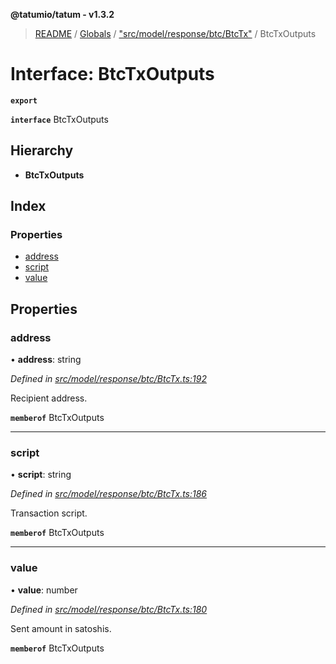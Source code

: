 **@tatumio/tatum - v1.3.2**

> [README](../README.md) / [Globals](../globals.md) / ["src/model/response/btc/BtcTx"](../modules/_src_model_response_btc_btctx_.md) / BtcTxOutputs

# Interface: BtcTxOutputs

**`export`** 

**`interface`** BtcTxOutputs

## Hierarchy

* **BtcTxOutputs**

## Index

### Properties

* [address](_src_model_response_btc_btctx_.btctxoutputs.md#address)
* [script](_src_model_response_btc_btctx_.btctxoutputs.md#script)
* [value](_src_model_response_btc_btctx_.btctxoutputs.md#value)

## Properties

### address

•  **address**: string

*Defined in [src/model/response/btc/BtcTx.ts:192](https://github.com/tatumio/tatum-js/blob/b9ab1e4/src/model/response/btc/BtcTx.ts#L192)*

Recipient address.

**`memberof`** BtcTxOutputs

___

### script

•  **script**: string

*Defined in [src/model/response/btc/BtcTx.ts:186](https://github.com/tatumio/tatum-js/blob/b9ab1e4/src/model/response/btc/BtcTx.ts#L186)*

Transaction script.

**`memberof`** BtcTxOutputs

___

### value

•  **value**: number

*Defined in [src/model/response/btc/BtcTx.ts:180](https://github.com/tatumio/tatum-js/blob/b9ab1e4/src/model/response/btc/BtcTx.ts#L180)*

Sent amount in satoshis.

**`memberof`** BtcTxOutputs

